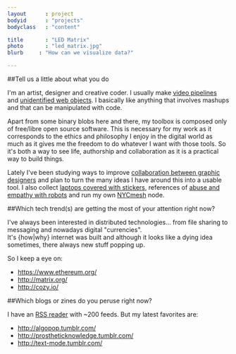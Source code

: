 ```yaml
---
layout      : project
bodyid      : "projects"
bodyclass   : "content"

title       : "LED Matrix"
photo       : "led_matrix.jpg"
blurb     : "How can we visualize data?"

---
```


##Tell us a little about what you do

I'm an artist, designer and creative coder. I usually make [video pipelines](https://www.youtube.com/channel/UC64gD1NN-GE_tfd0swtxcOA) and [unidentified web objects](http://lovemachine.cc/). 
I basically like anything that involves mashups and that can be manipulated with code.

Apart from some binary blobs here and there, my toolbox is composed only of free/libre open source software. 
This is necessary for my work as it corresponds to the ethics and philosophy I enjoy in the digital world as much as it gives me the freedom to do whatever I want with those tools. 
So it's both a way to see life, authorship and collaboration as it is a practical way to build things.
 
Lately I've been studying ways to improve [collaboration between graphic designers](http://p.xuv.be/collaborative-tools-for-designers-part-1) and plan to turn the many ideas I have around this into a usable tool.
I also collect [laptops covered with stickers](https://instagram.com/xuvgram/), references of [abuse and empathy with robots](http://slapmybot.tumblr.com/) and run my own [NYCmesh](http://nycmesh.net) node.
 

##Which tech trend(s) are getting the most of your attention right now?

I've always been interested in distributed technologies... from file sharing to messaging and nowadays digital "currencies".  
It's {how|why} internet was built and although it looks like a dying idea sometimes, there always new stuff popping up.

So I keep a eye on:

- <https://www.ethereum.org/>
- <http://matrix.org/>
- <http://cozy.io/>


##Which blogs or zines do you peruse right now?

I have an [RSS reader](https://tt-rss.org/gitlab/fox/tt-rss) with ~200 feeds.
But my latest favorites are:

- <http://algopop.tumblr.com/>
- <http://prostheticknowledge.tumblr.com/>
- <http://text-mode.tumblr.com/>